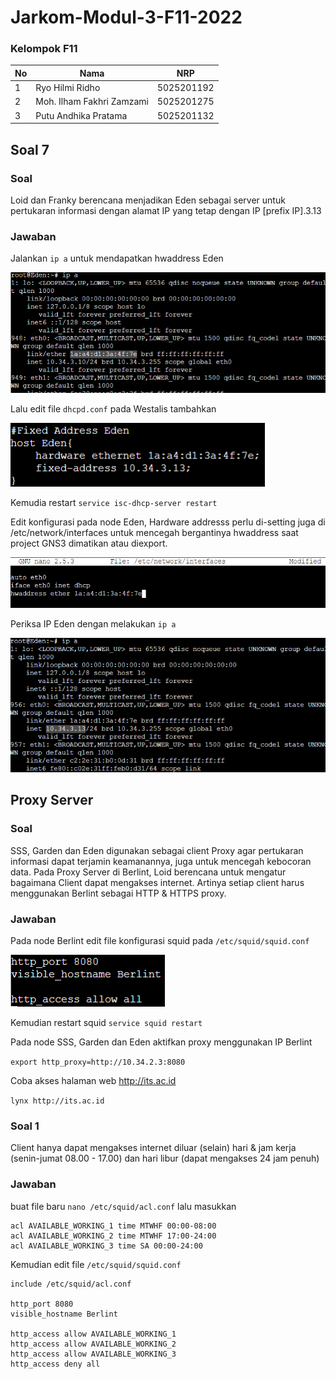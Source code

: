 # Jarkom-Modul-3-F11-2022

### Kelompok F11

| **No** | **Nama** | **NRP** | 
| ------------- | ------------- | --------- |
| 1 | Ryo Hilmi Ridho  | 5025201192 | 
| 2 | Moh. Ilham Fakhri Zamzami | 5025201275 |
| 3 | Putu Andhika Pratama | 5025201132 |

## Soal 7

### Soal
Loid dan Franky berencana menjadikan Eden sebagai server untuk pertukaran informasi dengan alamat IP yang tetap dengan IP [prefix IP].3.13

### Jawaban
Jalankan `ip a` untuk mendapatkan hwaddress Eden

![image](images/7-1.png)

Lalu edit file `dhcpd.conf` pada Westalis tambahkan

![image](images/7-2.png)

Kemudia restart `service isc-dhcp-server restart`

Edit konfigurasi pada node Eden, Hardware addresss perlu di-setting juga di /etc/network/interfaces untuk mencegah bergantinya hwaddress saat project GNS3 dimatikan atau diexport.

![image](images/7-3.png)

Periksa IP Eden dengan melakukan `ip a`

![image](images/7-4.png)


## Proxy Server

### Soal 
SSS, Garden dan Eden digunakan sebagai client Proxy agar pertukaran informasi dapat terjamin keamanannya, juga untuk mencegah kebocoran data. Pada Proxy Server di Berlint, Loid berencana untuk mengatur bagaimana Client dapat mengakses internet. Artinya setiap client harus menggunakan Berlint sebagai HTTP & HTTPS proxy.

### Jawaban
Pada node Berlint edit file konfigurasi squid pada `/etc/squid/squid.conf`

![image](images/8-1.png)

Kemudian restart squid `service squid restart`

Pada node SSS, Garden dan Eden aktifkan proxy menggunakan IP Berlint

`export http_proxy=http://10.34.2.3:8080`

Coba akses halaman web http://its.ac.id

`lynx http://its.ac.id`

### Soal 1
Client hanya dapat mengakses internet diluar (selain) hari & jam kerja (senin-jumat 08.00 - 17.00) dan hari libur (dapat mengakses 24 jam penuh)

### Jawaban

buat file baru `nano /etc/squid/acl.conf` lalu masukkan

```
acl AVAILABLE_WORKING_1 time MTWHF 00:00-08:00
acl AVAILABLE_WORKING_2 time MTWHF 17:00-24:00
acl AVAILABLE_WORKING_3 time SA 00:00-24:00
```

Kemudian edit file `/etc/squid/squid.conf`

```
include /etc/squid/acl.conf

http_port 8080
visible_hostname Berlint

http_access allow AVAILABLE_WORKING_1
http_access allow AVAILABLE_WORKING_2
http_access allow AVAILABLE_WORKING_3
http_access deny all
```